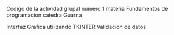 Codigo de la actividad grupal numero 1 materia Fundamentos de programacion catedra Guarna

Interfaz Grafica utilizando TKINTER
Validacion de datos

